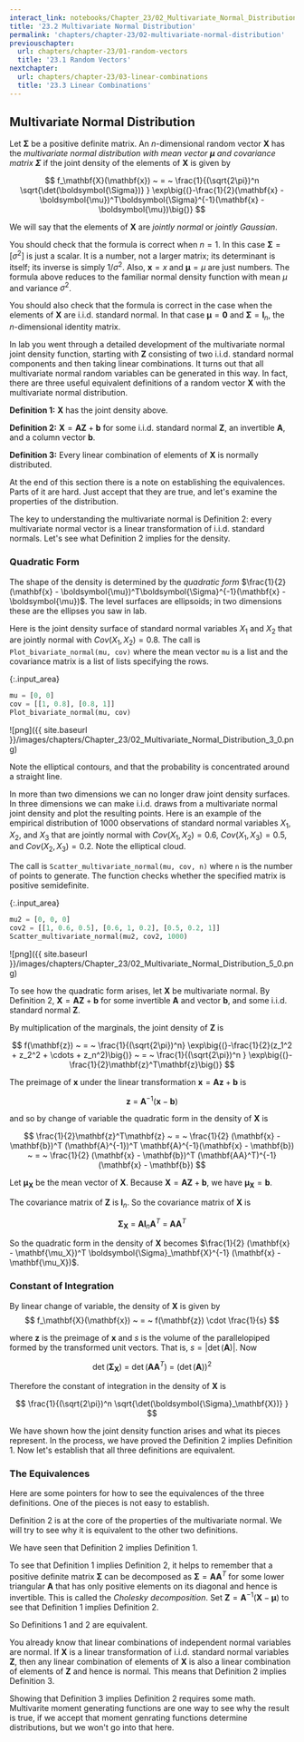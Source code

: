 ```yaml
---
interact_link: notebooks/Chapter_23/02_Multivariate_Normal_Distribution.ipynb
title: '23.2 Multivariate Normal Distribution'
permalink: 'chapters/chapter-23/02-multivariate-normal-distribution'
previouschapter:
  url: chapters/chapter-23/01-random-vectors
  title: '23.1 Random Vectors'
nextchapter:
  url: chapters/chapter-23/03-linear-combinations
  title: '23.3 Linear Combinations'
---
```


## Multivariate Normal Distribution

Let $\boldsymbol{\Sigma}$ be a positive definite matrix. An $n$-dimensional random vector $\mathbf{X}$ has the *multivariate normal distribution with mean vector $\boldsymbol{\mu}$ and covariance matrix $\boldsymbol{\Sigma}$* if the joint density of the elements of $\mathbf{X}$ is given by

$$
f_\mathbf{X}(\mathbf{x}) ~ = ~ \frac{1}{(\sqrt{2\pi})^n \sqrt{\det(\boldsymbol{\Sigma})} }
\exp\big{(}-\frac{1}{2}(\mathbf{x} - \boldsymbol{\mu})^T\boldsymbol{\Sigma}^{-1}(\mathbf{x} - \boldsymbol{\mu})\big{)}
$$

We will say that the elements of $\mathbf{X}$ are *jointly normal* or *jointly Gaussian*.

You should check that the formula is correct when $n = 1$. In this case $\boldsymbol{\Sigma} = [\sigma^2]$ is just a scalar. It is a number, not a larger matrix; its determinant is itself; its inverse is simply $1/\sigma^2$. Also, $\mathbf{x} = x$ and $\boldsymbol{\mu} = \mu$ are just numbers. The formula above reduces to the familiar normal density function with mean $\mu$ and variance $\sigma^2$.

You should also check that the formula is correct in the case when the elements of $\mathbf{X}$ are i.i.d. standard normal. In that case $\mathbf{\mu} = \mathbf{0}$ and $\boldsymbol{\Sigma} = \mathbf{I}_n$, the $n$-dimensional identity matrix.

In lab you went through a detailed development of the multivariate normal joint density function, starting with $\mathbf{Z}$ consisting of two i.i.d. standard normal components and then taking linear combinations. It turns out that all multivariate normal random variables can be generated in this way. In fact, there are three useful equivalent definitions of a random vector $\mathbf{X}$ with the multivariate normal distribution.

**Definition 1:** $\mathbf{X}$ has the joint density above.

**Definition 2:** $\mathbf{X} = \mathbf{AZ} + \mathbf{b}$ for some i.i.d. standard normal $\mathbf{Z}$, an invertible $\mathbf{A}$, and a column vector $\mathbf{b}$.

**Definition 3:** Every linear combination of elements of $\mathbf{X}$ is normally distributed.

At the end of this section there is a note on establishing the equivalences. Parts of it are hard. Just accept that they are true, and let's examine the properties of the distribution.

The key to understanding the multivariate normal is Definition 2: every multivariate normal vector is a linear transformation of i.i.d. standard normals. Let's see what Definition 2 implies for the density.

### Quadratic Form
The shape of the density is determined by the *quadratic form* $\frac{1}{2}(\mathbf{x} - \boldsymbol{\mu})^T\boldsymbol{\Sigma}^{-1}(\mathbf{x} - \boldsymbol{\mu})$. The level surfaces are ellipsoids; in two dimensions these are the ellipses you saw in lab. 

Here is the joint density surface of standard normal variables $X_1$ and $X_2$ that are jointly normal with $Cov(X_1, X_2) = 0.8$. The call is `Plot_bivariate_normal(mu, cov)` where the mean vector `mu` is a list and the covariance matrix is a list of lists specifying the rows.


{:.input_area}
```python
mu = [0, 0]
cov = [[1, 0.8], [0.8, 1]]
Plot_bivariate_normal(mu, cov)
```


![png]({{ site.baseurl }}/images/chapters/Chapter_23/02_Multivariate_Normal_Distribution_3_0.png)


Note the elliptical contours, and that the probability is concentrated around a straight line. 

In more than two dimensions we can no longer draw joint density surfaces. In three dimensions we can make i.i.d. draws from a multivariate normal joint density and plot the resulting points. Here is an example of the empirical distribution of 1000 observations of standard normal variables $X_1$, $X_2$, and $X_3$ that are jointly normal with $Cov(X_1, X_2) = 0.6$, $Cov(X_1, X_3) = 0.5$, and $Cov(X_2, X_3) = 0.2$. Note the elliptical cloud.

The call is `Scatter_multivariate_normal(mu, cov, n)` where `n` is the number of points to generate. The function checks whether the specified matrix is positive semidefinite.


{:.input_area}
```python
mu2 = [0, 0, 0]
cov2 = [[1, 0.6, 0.5], [0.6, 1, 0.2], [0.5, 0.2, 1]]
Scatter_multivariate_normal(mu2, cov2, 1000)
```


![png]({{ site.baseurl }}/images/chapters/Chapter_23/02_Multivariate_Normal_Distribution_5_0.png)


To see how the quadratic form arises, let $\mathbf{X}$ be multivariate normal. By Definition 2, $\mathbf{X} = \mathbf{AZ} + \mathbf{b}$ for some invertible $\mathbf{A}$ and vector $\mathbf{b}$, and some i.i.d. standard normal $\mathbf{Z}$. 

By multiplication of the marginals, the joint density of $\mathbf{Z}$ is 

$$
f(\mathbf{z}) ~ = ~ \frac{1}{(\sqrt{2\pi})^n} \exp\big{(}-\frac{1}{2}(z_1^2 + z_2^2 + \cdots + z_n^2)\big{)} ~ = ~ \frac{1}{(\sqrt{2\pi})^n }
\exp\big{(}-\frac{1}{2}\mathbf{z}^T\mathbf{z}\big{)}
$$

The preimage of $\mathbf{x}$ under the linear transformation $\mathbf{x} = \mathbf{Az} + \mathbf{b}$ is 

$$
\mathbf{z} ~ = ~ \mathbf{A}^{-1}(\mathbf{x} - \mathbf{b})
$$

and so by change of variable the quadratic form in the density of $\mathbf{X}$ is

$$
\frac{1}{2}\mathbf{z}^T\mathbf{z} ~ = ~ 
\frac{1}{2} (\mathbf{x} - \mathbf{b})^T (\mathbf{A}^{-1})^T \mathbf{A}^{-1}(\mathbf{x} - \mathbf{b}) ~ = ~
\frac{1}{2} (\mathbf{x} - \mathbf{b})^T (\mathbf{AA}^T)^{-1} (\mathbf{x} - \mathbf{b})
$$

Let $\mathbf{\mu_X}$ be the mean vector of $\mathbf{X}$. Because $\mathbf{X} = \mathbf{AZ} + \mathbf{b}$, we have $\mathbf{\mu_X} = \mathbf{b}$. 

The covariance matrix of $\mathbf{Z}$ is $\mathbf{I}_n$. So the covariance matrix of $\mathbf{X}$ is

$$
\boldsymbol{\Sigma}_\mathbf{X} ~ = ~ \mathbf{A} \mathbf{I}_n \mathbf{A}^T ~ = ~ \mathbf{A} \mathbf{A}^T
$$

So the quadratic form in the density of $\mathbf{X}$ becomes $\frac{1}{2} (\mathbf{x} - \mathbf{\mu_X})^T \boldsymbol{\Sigma}_\mathbf{X}^{-1} (\mathbf{x} - \mathbf{\mu_X})$.

### Constant of Integration
By linear change of variable, the density of $\mathbf{X}$ is given by
$$
f_\mathbf{X}(\mathbf{x}) ~ = ~ f(\mathbf{z}) \cdot \frac{1}{s}
$$

where $\mathbf{z}$ is the preimage of $\mathbf{x}$ and $s$ is the volume of the parallelopiped formed by the transformed unit vectors. That is, $s = |\det(\mathbf{A})|$. Now

$$
\det(\boldsymbol{\Sigma}_\mathbf{X}) ~ = ~ \det(\mathbf{AA}^T) ~ = ~ (\det(\mathbf{A}))^2
$$

Therefore the constant of integration in the density of $\mathbf{X}$ is

$$
\frac{1}{(\sqrt{2\pi})^n \sqrt{\det(\boldsymbol{\Sigma}_\mathbf{X})} }
$$

We have shown how the joint density function arises and what its pieces represent. In the process, we have proved the Definition 2 implies Definition 1. Now let's establish that all three definitions are equivalent.

### The Equivalences
Here are some pointers for how to see the equivalences of the three definitions. One of the pieces is not easy to establish.

Definition 2 is at the core of the properties of the multivariate normal. We will try to see why it is equivalent to the other two definitions.

We have seen that Definition 2 implies Definition 1. 

To see that Definition 1 implies Definition 2, it helps to remember that a positive definite matrix $\boldsymbol{\Sigma}$ can be decomposed as $\boldsymbol{\Sigma} = \mathbf{AA}^T$ for some lower triangular $\mathbf{A}$ that has only positive elements on its diagonal and hence is invertible. This is called the *Cholesky decomposition*. Set $\mathbf{Z} = \mathbf{A}^{-1}(\mathbf{X} - \boldsymbol{\mu})$ to see that Definition 1 implies Definition 2. 

So Definitions 1 and 2 are equivalent.

You already know that linear combinations of independent normal variables are normal. If $\mathbf{X}$ is a linear transformation of i.i.d. standard normal variables $\mathbf{Z}$, then any linear combination of elements of $\mathbf{X}$ is also a linear combination of elements of $\mathbf{Z}$ and hence is normal. This means that Definition 2 implies Definition 3.

Showing that Definition 3 implies Definition 2 requires some math. Multivarite moment generating functions are one way to see why the result is true, if we accept that moment genrating functions determine distributions, but we won't go into that here. 
